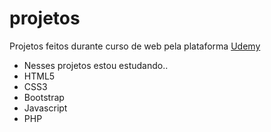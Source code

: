 # projetos
 Projetos feitos durante curso de web pela plataforma [Udemy](https://www.udemy.com/)
* Nesses projetos estou estudando..
* HTML5
* CSS3
* Bootstrap
* Javascript
* PHP

